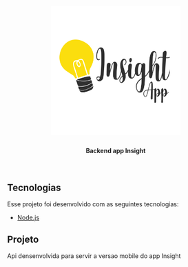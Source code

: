 <h1 align="center">
    <img alt="Insight" title="logo" src="https://github.com/arcanjolevi/mobile_app_insight/blob/master/assets/logoPrincipal.png" width="300px" />
</h1>

<h4 align="center">
  Backend app Insight
</h4>

<p align="center">
 
<br>

## Tecnologias

Esse projeto foi desenvolvido com as seguintes tecnologias:

- [Node.js](https://nodejs.org/en/)

## Projeto

Api densenvolvida para servir a versao mobile do app Insight
